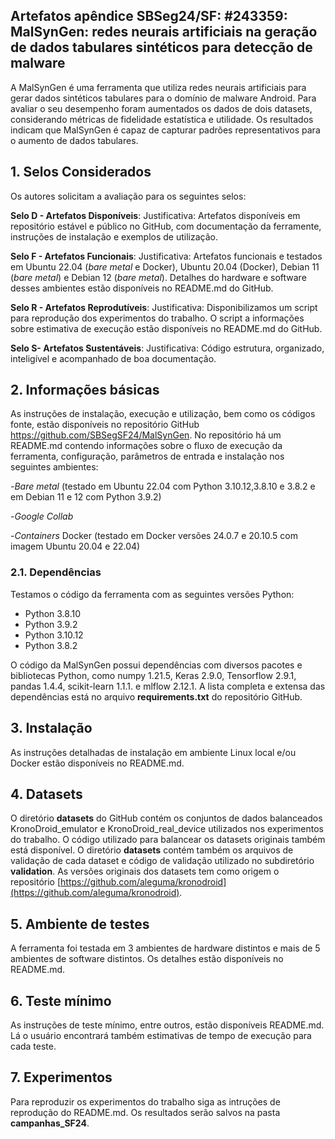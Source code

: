 ## Artefatos apêndice SBSeg24/SF: #243359: MalSynGen: redes neurais artificiais na geração de dados tabulares sintéticos para detecção de malware

A MalSynGen  é uma ferramenta que utiliza redes neurais artificiais para gerar dados sintéticos tabulares para o domínio de malware Android. Para avaliar o seu desempenho foram aumentados os dados de dois datasets, considerando métricas de fidelidade estatística e utilidade. Os resultados indicam que MalSynGen é capaz de capturar padrões representativos para o aumento de dados tabulares.

## 1. Selos Considerados
Os autores solicitam a avaliação para os seguintes selos:

**Selo D - Artefatos Disponíveis**:
Justificativa: Artefatos disponíveis em repositório estável e público no GitHub, com documentação da ferramente, instruções de instalação e exemplos de utilização.

**Selo F - Artefatos Funcionais**:
Justificativa: Artefatos funcionais e testados em Ubuntu 22.04 (*bare metal* e Docker), Ubuntu 20.04 (Docker), Debian  11 (*bare metal*) e Debian 12 (*bare metal*). Detalhes do hardware e software desses ambientes estão disponíveis no README.md do GitHub.

**Selo R - Artefatos Reprodutíveis**:
Justificativa: Disponibilizamos um script para reprodução dos experimentos do trabalho. O script a informações sobre estimativa de execução estão disponíveis no README.md do GitHub.

**Selo S- Artefatos Sustentáveis**:
Justificativa: Código estrutura, organizado, inteligível e acompanhado de boa documentação.


## 2. Informações básicas

As instruções de instalação, execução e utilização, bem como os códigos fonte, estão disponíveis no repositório GitHub https://github.com/SBSegSF24/MalSynGen. No repositório há um README.md contendo informações sobre o fluxo de execução da ferramenta, configuração, parâmetros de entrada e instalação nos seguintes ambientes:

-*Bare metal* (testado em  Ubuntu 22.04 com Python 3.10.12,3.8.10 e 3.8.2 e em Debian 11 e 12 com Python 3.9.2)

-*Google Collab* 

-*Containers* Docker (testado em Docker versões 24.0.7 e 20.10.5 com imagem Ubuntu 20.04 e 22.04)


### 2.1. Dependências
Testamos o código da ferramenta com as seguintes versões Python:
- Python 3.8.10
- Python 3.9.2
- Python 3.10.12
- Python 3.8.2 

O código da MalSynGen possui dependências com diversos pacotes e bibliotecas Python, como 
numpy 1.21.5, Keras 2.9.0, Tensorflow 2.9.1, pandas 1.4.4, scikit-learn 1.1.1. e mlflow 2.12.1.
A lista completa e extensa das dependências está no arquivo **requirements.txt** do repositório GitHub. 


## 3. Instalação 

As instruções detalhadas de instalação em ambiente Linux local e/ou Docker estão disponíveis no README.md.

## 4. Datasets

O diretório **datasets** do GitHub contém os conjuntos de dados balanceados KronoDroid_emulator e KronoDroid_real_device utilizados nos experimentos do trabalho. O código utilizado para balancear os datasets originais também está disponível. O diretório **datasets** contém também os arquivos de validação de cada dataset e código de validação utilizado no subdiretório **validation**. As versões originais dos datasets tem como origem o repositório [https://github.com/aleguma/kronodroid](https://github.com/aleguma/kronodroid).



## 5. Ambiente de testes

A ferramenta foi testada em 3 ambientes de hardware distintos e mais de 5 ambientes de software distintos. Os detalhes estão disponíveis no README.md. 


## 6. Teste mínimo

As instruções de teste mínimo, entre outros, estão disponíveis README.md. Lá o usuário encontrará também estimativas de tempo de execução para cada teste.

## 7. Experimentos

Para reproduzir os experimentos do trabalho siga as intruções de reprodução do README.md. Os resultados serão salvos na pasta **campanhas_SF24**. 

